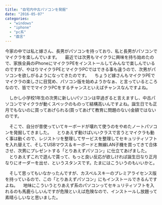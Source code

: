 ```yaml
---
title: "自宅内中古パソコンを発掘"
date: "2016-05-07"
categories: 
  - "windows"
  - "iphone"
  - "pc系"
  - "戯言"
---
```


今家の中では私と嫁さん、長男がパソコンを持っており、私と長男がパソコンでマイクラを楽しんでいます。 　最近では次男もマイクラに興味を持ち始めたので、家族全員のiPhoneにマイクラPEをインストールしてみんなで楽しんでいるのですが、やはりマイクラPEとマイクラPCではできる事も違うので、次男がパソコンを欲しがるようになってきたのです。 　ちょうど嫁さんもマイクラPEでマイクラの楽しさに目覚め、パソコン版を始めようかなぁ、と言っているところなので、皆ででマイクラPCをするチャンスといえばチャンスなんですよね。

　しかし小学校1年生の次男に新しいパソコンは早過ぎると言えますし、中古パソコンでマイクラが動くスペックのものって結構高いんですよね。誕生日でも正月でもないのに買ってあげられる(買ってあげて教育に問題のない)金額ではないのです。

　そこで、自分が昔使っていてキーボードが壊れて使うのをやめたノートパソコンを発掘してきました。 　とりあえず動けばいいクラスで言うとマイクラも動く事は動くので、レジストリを整理してサービスを整理してセキュリティソフトを入れ替えて、そしてUSBマウス＆キーボードと無線LAN子機を買ってきて合体させ、次男にプレゼントする「とりあえずパソコン」に仕立てあげました。 　とりあえずこれで遊んで貰って、もっと良い反応が欲しければ誕生日なり正月なりにオーダーを出せ、というスタンスです。たまにはこういうのもいいかと。

　そして思ってもいなかったんですが、カスペルスキーのプレミアライセンス版を持っているので、この「とりあえずパソコン」にもインストールできるんですよね。 　地味にこういうとりあえず系のパソコンってセキュリティソフトを入れるのも馬鹿らしいんですが危険といえば危険なので、インストールし放題って素晴らしいなと思いました。
